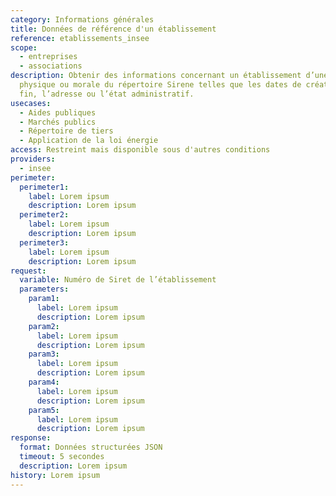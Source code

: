 ```yaml
---
category: Informations générales
title: Données de référence d'un établissement
reference: etablissements_insee
scope:
  - entreprises
  - associations
description: Obtenir des informations concernant un établissement d’une personne
  physique ou morale du répertoire Sirene telles que les dates de création et de
  fin, l’adresse ou l’état administratif.
usecases:
  - Aides publiques
  - Marchés publics
  - Répertoire de tiers
  - Application de la loi énergie
access: Restreint mais disponible sous d'autres conditions
providers:
  - insee
perimeter:
  perimeter1:
    label: Lorem ipsum
    description: Lorem ipsum
  perimeter2:
    label: Lorem ipsum
    description: Lorem ipsum
  perimeter3:
    label: Lorem ipsum
    description: Lorem ipsum
request:
  variable: Numéro de Siret de l’établissement
  parameters:
    param1:
      label: Lorem ipsum
      description: Lorem ipsum
    param2:
      label: Lorem ipsum
      description: Lorem ipsum
    param3:
      label: Lorem ipsum
      description: Lorem ipsum
    param4:
      label: Lorem ipsum
      description: Lorem ipsum
    param5:
      label: Lorem ipsum
      description: Lorem ipsum
response:
  format: Données structurées JSON
  timeout: 5 secondes
  description: Lorem ipsum
history: Lorem ipsum
---
```

